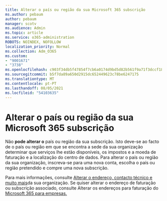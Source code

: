 ```yaml
---
title: Alterar o país ou região da sua Microsoft 365 subscrição
ms.author: pebaum
author: pebaum
manager: scotv
ms.audience: Admin
ms.topic: article
ms.service: o365-administration
ROBOTS: NOINDEX, NOFOLLOW
localization_priority: Normal
ms.collection: Adm_O365
ms.custom:
- "9001671"
- "3738"
ms.openlocfilehash: c903f34db5f47854f7cb6a0174d9bd5d82b561f9a71f3dccf18c9147698824b4
ms.sourcegitcommit: b5f7da89a650d2915dc652449623c78be6247175
ms.translationtype: MT
ms.contentlocale: pt-PT
ms.lasthandoff: 08/05/2021
ms.locfileid: "54103635"
---
```

# <a name="change-the-country-or-region-for-your-microsoft-365-subscription"></a>Alterar o país ou região da sua Microsoft 365 subscrição

Não **pode alterar o** país ou região da sua subscrição. Isto deve-se ao facto de o país ou região em que se encontra a sede da sua organização determinar que serviços lhe estão disponíveis, os impostos e a moeda de faturação e a localização do centro de dados. Para alterar o país ou região da sua organização, inscreva-se para uma nova conta, escolha o país ou região pretendido e compre uma nova subscrição.

Para mais informações, consulte [Alterar o endereço, contacto técnico e muito mais](https://docs.microsoft.com/microsoft-365/admin/manage/change-address-contact-and-more?view=o365-worldwide)da sua organização. Se quiser alterar o endereço de faturação ou subscrição associado, consulte Alterar os endereços para faturação do [Microsoft 365 para empresas.](https://docs.microsoft.com/microsoft-365/commerce/billing-and-payments/change-your-billing-addresses?view=o365-worldwide) 
